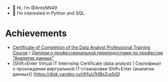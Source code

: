 - 👋 Hi, I’m @AntoNN49
- 👀 I’m interested in Python and SQL.

# Achievements
- [Certificate of Completion of the Data Analyst Professional Training Course](https://disk.yandex.ru/i/mS7_6MPLJl3jyw) / [Диплом о профессиональной переподготовке по профессии "Аналитик данных"](https://disk.yandex.ru/i/vUufoGs40AW5ng)
- [Shift+Enter Virtual IT Internship Certificate (data analyst) | Сертификат о прохождении виртуальной IT-стажировки Shift+Enter (аналитик данных)] (https://disk.yandex.ru/i/KfuU1HBsZra5jQ)
